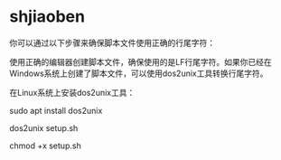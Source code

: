 # shjiaoben
你可以通过以下步骤来确保脚本文件使用正确的行尾字符：

使用正确的编辑器创建脚本文件，确保使用的是LF行尾字符。如果你已经在Windows系统上创建了脚本文件，可以使用dos2unix工具转换行尾字符。

在Linux系统上安装dos2unix工具：

sudo apt install dos2unix

dos2unix setup.sh

chmod +x setup.sh
